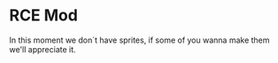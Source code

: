 # RCE Mod
In this moment we don´t have sprites, if some of you wanna make them we'll appreciate it.
